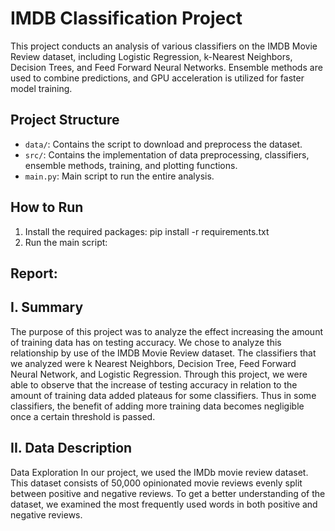 # IMDB Classification Project

This project conducts an analysis of various classifiers on the IMDB Movie Review dataset, including Logistic Regression, k-Nearest Neighbors, Decision Trees, and Feed Forward Neural Networks. Ensemble methods are used to combine predictions, and GPU acceleration is utilized for faster model training.

## Project Structure

- `data/`: Contains the script to download and preprocess the dataset.
- `src/`: Contains the implementation of data preprocessing, classifiers, ensemble methods, training, and plotting functions.
- `main.py`: Main script to run the entire analysis.

## How to Run

1. Install the required packages: pip install -r requirements.txt
2. Run the main script:


## Report:

## I. Summary
The purpose of this project was to analyze the effect increasing the amount of training data has on testing accuracy. We chose to analyze this relationship by use of the IMDB Movie Review dataset. The classifiers that we analyzed were k Nearest Neighbors, Decision Tree, Feed Forward Neural Network, and Logistic Regression. Through this project, we were able to observe that the increase of testing accuracy in relation to the amount of training data added plateaus for some classifiers. Thus in some classifiers, the benefit of adding more training data becomes negligible once a certain threshold is passed.

## II. Data Description
Data Exploration
In our project, we used the IMDb movie review dataset. This dataset consists of 50,000 opinionated movie reviews evenly split between positive and negative reviews.
To get a better understanding of the dataset, we examined the most frequently used words in both positive and negative reviews.



